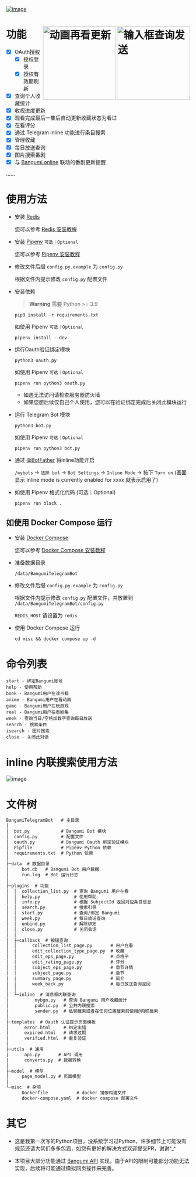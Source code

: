 [![image](https://cdn.jsdelivr.net/gh/Ukenn2112/image/BangumiTelegramBot.png)](https://github.com/Ukenn2112/BangumiTelegramBot/)


# 功能 <img src="https://cdn.jsdelivr.net/gh/Ukenn2112/image/IMG_4622.gif" alt="输入框查询发送" width="200" align='right'><img src="https://cdn.jsdelivr.net/gh/Ukenn2112/image/IMG_4643.gif" alt="动画再看更新" width="200" align='right'>

- [x] OAuth授权
  - [x] 授权登录
  - [x] 授权有效期刷新
- [x] 查询个人收藏统计
- [x] 收视进度更新
- [x] 观看完成最后一集后自动更新收藏状态为看过
- [x] 在看评分
- [x] 通过 Telegram Inline 功能进行条目搜索
- [x] 管理收藏
- [x] 每日放送查询
- [x] 图片搜索番剧
- [x] 与 [Bangumi.online](https://bangumi.online/) 联动的番剧更新提醒

......

# 使用方法

- 安装 [Redis](https://redis.io/)

  您可以参考 [Redis 安装教程](https://www.google.com/search?q=Redis%E5%AE%89%E8%A3%85%E6%95%99%E7%A8%8B)

- 安装 [Pipenv](https://pipenv.pypa.io/)  `可选｜Optional`

  您可以参考 [Pipenv 安装教程](https://pipenv.pypa.io/en/latest/#install-pipenv-today)

- 修改文件后缀 `config.py.example` 为 `config.py`

  根据文件内提示修改 `config.py` 配置文件

- 安装依赖
  > **Warning** 需要 Python >= 3.9
  ```
  pip3 install -r requirements.txt
  ```

  如使用 Pipenv `可选｜Optional`
  ```
  pipenv install --dev
  ```

- 运行Oauth验证绑定模块
  
  ```
  python3 oauth.py
  ```
  
  如使用 Pipenv `可选｜Optional`
  ```
  pipenv run python3 oauth.py
  ```

  - 如遇无法访问请检查服务器防火墙
  - 如果您想后续仅自己个人使用，您可以在验证绑定完成后关闭此模块运行

- 运行 Telegram Bot 模块
  
  ```
  python3 bot.py
  ```

  如使用 Pipenv `可选｜Optional`
  ```
  pipenv run python3 bot.py
  ```

- 通过 [@BotFather](https://t.me/botfather) 将inline功能开启

  `/mybots` -> `选择 bot` -> `Bot Settings` -> `Inline Mode` -> 按下 `Turn on` (画面显示 Inline mode is currently enabled for xxxx 就表示启用了)

- 如使用 Pipenv 格式化代码 (可选｜Optional)

  ```
  pipenv run black .
  ```

## 如使用 Docker Compose 运行

- 安装 [Docker Compose](https://docs.docker.com/compose/)

  您可以参考 [Docker Compose 安装教程](https://docs.docker.com/compose/install/)

- 准备数据目录

  `/data/BangumiTelegramBot`

- 修改文件后缀 `config.py.example` 为 `config.py`

  根据文件内提示修改 `config.py` 配置文件，并放置到 `/data/BangumiTelegramBot/config.py`

  `REDIS_HOST` 请设置为 `redis`

- 使用 Docker Compose 运行

  `cd misc && docker compose up -d`


# 命令列表

```
start - 绑定Bangumi账号
help - 使用帮助
book - Bangumi用户在读书籍
anime - Bangumi用户在看动画
game - Bangumi用户在玩游戏
real - Bangumi用户在看剧集
week - 查询当日/空格加数字查询每日放送
search - 搜索条目
isearch - 图片搜索
close - 关闭此对话
```

# inline 内联搜索使用方法

![image](https://cdn.jsdelivr.net/gh/Ukenn2112/image@1.0.0/inline_query.png)

# 文件树

```txt
BangumiTelegramBot   # 主目录
│
│  bot.py            # Bangumi Bot 模块
│  config.py         # 配置文件
│  oauth.py          # Bangumi Oauth 绑定验证模块
│  Pipfile           # Pipenv Python 依赖
│  requirements.txt  # Python 依赖
│
├─data  # 数据目录
│     bot.db   # Bangumi Bot 用户数据
│     run.log  # Bot 运行日志
│
├─plugins  # 功能
│  │  collection_list.py  # 查询 Bangumi 用户在看
│  │  help.py             # 使用帮助
│  │  info.py             # 根据 SubjectId 返回对应条目信息
│  │  search.py           # 搜索引导
│  │  start.py            # 查询/绑定 Bangumi
│  │  week.py             # 每日放送查询
│  │  unbind.py           # 解除绑定
│  │  close.py            # 关闭会话
│  │
│  ├─callback  # 按钮查询
│  │      collection_list_page.py       # 用户在看
│  │      edit_collection_type_page.py  # 收藏
│  │      edit_eps_page.py              # 点格子
│  │      edit_rating_page.py           # 评分
│  │      subject_eps_page.py           # 章节详情
│  │      subject_page.py               # 章节
|  |      summary_page.py               # 简介
│  │      week_back.py                  # 每日放送查询返回
│  │
│  └─inline  # 消息框内联查询
│          mybgm.py   # 查询 Bangumi 用户收藏统计
│          public.py  # 公共内联搜索
│          sender.py  # 私聊搜索或者在任何位置搜索前使用@内联搜索
│
├─templates  # Oauth 认证提示页面模板
│      error.html     # 绑定出错
|      expired.html   # 请求过期
│      verified.html  # 重复验证
│
├─utils  # 通用
|      api.py       # API 调用
|      converts.py  # 数据转换
│
├─model  # 模型
│     page_model.py # 页面模型
│
└─misc  # 杂项
      Dockerfile           # docker 镜像构建文件
      docker-compose.yaml  # docker compose 部署文件
```

# 其它

- 这是我第一次写的Python项目，没系统学习过Python，许多细节上可能没有规范还请大佬们多多包涵，如您有更好的解决方式欢迎提交PR，谢谢^_^

- 本项目大部分功能通过 [Bangumi API](https://github.com/bangumi/api) 实现，由于API的限制可能部分功能无法实现，后续将可能通过模拟网页操作来完善。
